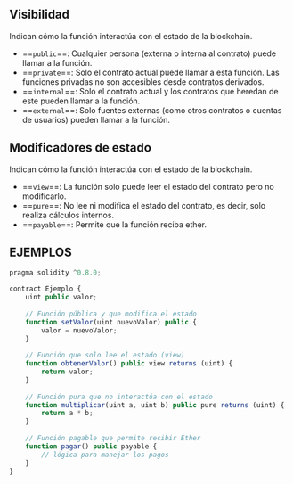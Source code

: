 ## Visibilidad ##

Indican cómo la función interactúa con el estado de la blockchain.

- ==`public`==: Cualquier persona (externa o interna al contrato) puede llamar a la función.
- ==`private`==: Solo el contrato actual puede llamar a esta función. Las funciones privadas no son accesibles desde contratos derivados.
- ==`internal`==: Solo el contrato actual y los contratos que heredan de este pueden llamar a la función.
- ==`external`==: Solo fuentes externas (como otros contratos o cuentas de usuarios) pueden llamar a la función.

## Modificadores de estado ##

Indican cómo la función interactúa con el estado de la blockchain.

- ==`view`==: La función solo puede leer el estado del contrato pero no modificarlo.
- ==`pure`==: No lee ni modifica el estado del contrato, es decir, solo realiza cálculos internos.
- ==`payable`==: Permite que la función reciba ether.

## EJEMPLOS ##

```javascript
pragma solidity ^0.8.0;

contract Ejemplo {
    uint public valor;
    
    // Función pública y que modifica el estado
    function setValor(uint nuevoValor) public {
        valor = nuevoValor;
    }
    
    // Función que solo lee el estado (view)
    function obtenerValor() public view returns (uint) {
        return valor;
    }
    
    // Función pura que no interactúa con el estado
    function multiplicar(uint a, uint b) public pure returns (uint) {
        return a * b;
    }
    
    // Función pagable que permite recibir Ether
    function pagar() public payable {
        // lógica para manejar los pagos
    }
}
```
